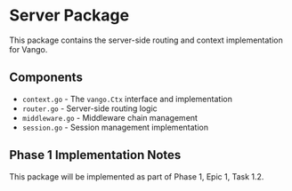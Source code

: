 # Server Package

This package contains the server-side routing and context implementation for Vango.

## Components

- `context.go` - The `vango.Ctx` interface and implementation
- `router.go` - Server-side routing logic
- `middleware.go` - Middleware chain management
- `session.go` - Session management implementation

## Phase 1 Implementation Notes

This package will be implemented as part of Phase 1, Epic 1, Task 1.2.